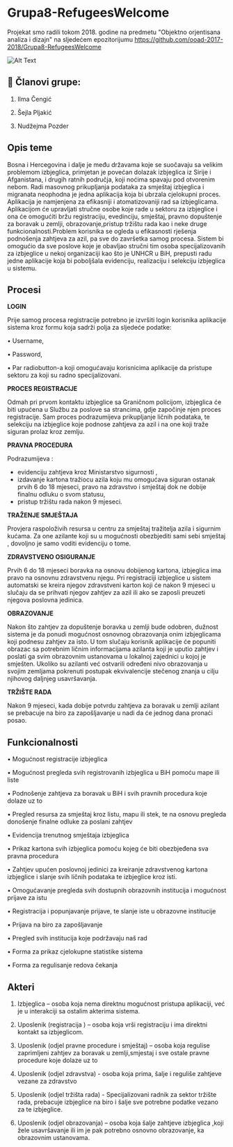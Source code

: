 # **Grupa8-RefugeesWelcome**

Projekat smo radili tokom 2018. godine na predmetu "Objektno orjentisana analiza i dizajn" na sljedećem epozitorijumu https://github.com/ooad-2017-2018/Grupa8-RefugeesWelcome

![Alt Text](https://media.giphy.com/media/l4JyOCNEfXvVYEqB2/giphy.gif)

## :dancer:  **Članovi grupe:**

1. Ilma Čengić

2. Šejla Pljakić

3. Nudžejma Pozder

## **Opis teme**

Bosna i Hercegovina i dalje je među državama koje se suočavaju sa velikim problemom izbjeglica, primjetan je povećan dolazak izbjeglica iz Sirije i Afganistana, i drugih ratnih područja, koji noćima spavaju pod otvorenim nebom. Radi masovnog prikupljanja podataka za smještaj izbjeglica i migranata neophodna je jedna aplikacija koja bi ubrzala cjelokupni proces. Aplikacija je namjenjena za efikasniji i atomatizovaniji rad sa izbjeglicama. Aplikacijom će upravljati stručne osobe koje rade u sektoru za izbjeglice i ona će omogućiti bržu registraciju, evedinciju, smještaj, pravno dopuštenje za boravak u zemlji, obrazovanje,pristup tržištu rada kao i neke druge funkcionalnosti.Problem korisnika se ogleda u efikasnosti rješenja podnošenja zahtjeva za azil, pa sve do završetka samog procesa. Sistem bi omogućio da sve poslove koje je obavljao stručni tim osoba specijalizovanih za izbjeglice u nekoj organizaciji kao što je UNHCR u BiH, prepusti radu jedne aplikacije koja bi poboljšala evidenciju, realizaciju i selekciju izbjeglica u sistemu.


## **Procesi**

**LOGIN**

Prije samog procesa registracije potrebno je izvršiti login korisnika aplikacije sistema kroz formu koja sadrži polja za sljedeće podatke:

•	Username,

•	Password,

•	Par radiobutton-a koji omogućavaju korisnicima aplikacije da pristupe sektoru za koji su radno specijalizovani.

**PROCES REGISTRACIJE**

Odmah pri prvom kontaktu izbjeglice sa Graničnom policijom, izbjeglica će biti upućena u Službu za poslove sa strancima, gdje započinje njen proces registracije.
Sam proces podrazumijeva prikupljanje ličnih podataka, te selekciju na izbjeglice koje podnose zahtjeva za azil i na one koji traže siguran prolaz kroz zemlju.

**PRAVNA PROCEDURA**

Podrazumijeva :
  
-	evidenciju zahtjeva kroz Ministarstvo sigurnosti ,
-	izdavanje kartona tražiocu azila koju mu omogućava siguran ostanak prvih 6 do 18 mjeseci, pravo na zdravstvo i smještaj dok ne dobije finalnu odluku o svom statusu,
-	pristup tržištu rada nakon 9 mjeseci. 

**TRAŽENJE SMJEŠTAJA**

Provjera raspoloživih resursa u centru za smještaj tražitelja azila i  sigurnim kućama. Za one azilante koji su u mogućnosti obezbjediti sami sebi smještaj , dovoljno je samo voditi evidenciju o tome.

**ZDRAVSTVENO OSIGURANJE**

Prvih 6 do 18 mjeseci boravka na osnovu dobijenog kartona, izbjeglica ima pravo na osnovnu zdravstvenu njegu. Pri registraciji izbjeglice u sistem automatski se kreira njegov zdravstveni karton koji će nakon 9 mjeseci u slučaju da se prihvati njegov zahtjev za azil ili ako se zaposli  preuzeti njegova poslovna jedinica.

**OBRAZOVANJE**

Nakon što zahtjev za dopuštenje boravka u zemlji bude odobren, dužnost sistema je da ponudi mogućnost  osnovnog obrazovanja onim izbjeglicama koji podnesu zahtjev za isto.
U tom slučaju korisnik aplikacije će popuniti obrazac sa potrebnim ličnim informacijama azilanta koji je uputio zahtjev i poslati ga svim obrazovnim ustanovama u lokalnoj zajednici u kojoj je smješten. Ukoliko su azilanti već ostvarili određeni nivo obrazovanja u svojim zemljama pokrenuti postupak ekvivalencije stečenog znanja u cilju njihovog daljnjeg usavršavanja.

**TRŽIŠTE RADA**

Nakon 9 mjeseci, kada dobije potvrdu zahtjeva za boravak u zemlji azilant se prebacuje na biro za zapošljavanje u nadi da će jednog dana pronaći posao.

## **Funkcionalnosti**

•	Mogućnost registracije izbjeglica

•	Mogućnost pregleda svih registrovanih izbjeglica u BiH pomoću mape ili liste

•	Podnošenje zahtjeva za boravak u BiH i svih pravnih procedura koje dolaze uz to

•	Pregled resursa za smještaj kroz listu, mapu ili stek, te na osnovu pregleda donošenje finalne odluke za poslani zahtjev

•	Evidencija trenutnog smještaja izbjeglica

•	Prikaz kartona svih izbjeglica pomoću kojeg će biti obezbjeđena sva pravna procedura

•	Zahtjev upućen poslovnoj jedinici za kreiranje zdravstvenog kartona izbjeglice i slanje svih ličnih podataka te izbjeglice kroz isti.

•	Omogućavanje pregleda svih dostupnih obrazovnih institucija i mogućnost prijave za istu

•	Registracija i popunjavanje prijave, te  slanje iste u obrazovne institucije

•	Prijava na biro za zapošljavanje

•	Pregled svih institucija koje podržavaju naš rad

•	Forma za prikaz cjelokupne statistike sistema

•	Forma za regulisanje redova čekanja

## **Akteri**


1)	Izbjeglica – osoba koja nema direktnu mogućnost pristupa aplikaciji, već je u interakciji sa ostalim akterima sistema.

2)	Uposlenik (registracija ) – osoba koja vrši registraciju i ima direktni kontakt sa izbjeglicom.

3)	Uposlenik (odjel pravne procedure i smještaj) – osoba koja regulise zaprimljeni zahtjev za boravak u zemlji,smjestaj i  sve ostale pravne procedure koje dolaze uz to

4)	Uposlenik (odjel zdravstva) - osoba koja prima, šalje i reguliše zahtjeve vezane za zdravstvo

5)	Uposlenik (odjel tržišta rada) - Specijalizovani radnik za sektor  tržište rada, prebacuje izbjeglice na biro i šalje sve potrebne podatke vezano za te izbjeglice. 

6)	Uposlenik (odjel obrazovanja) – osoba koja šalje zahtjeve izbjeglica ,koji žele usavršavanje ili im je pak potrebno osnovno obrazovanje, ka obrazovnim ustanovama.






